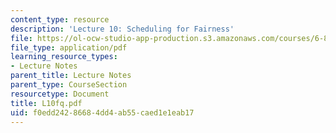 ```yaml
---
content_type: resource
description: 'Lecture 10: Scheduling for Fairness'
file: https://ol-ocw-studio-app-production.s3.amazonaws.com/courses/6-829-computer-networks-fall-2002/f0edd24286684dd4ab55caed1e1eab17_L10fq.pdf
file_type: application/pdf
learning_resource_types:
- Lecture Notes
parent_title: Lecture Notes
parent_type: CourseSection
resourcetype: Document
title: L10fq.pdf
uid: f0edd242-8668-4dd4-ab55-caed1e1eab17
---
```

